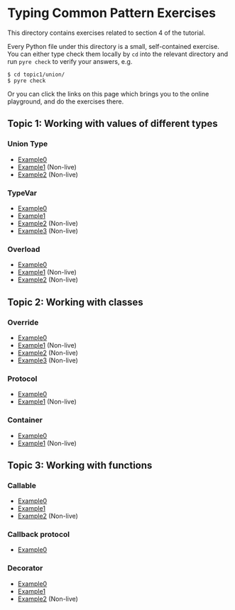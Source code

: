 # Typing Common Pattern Exercises

This directory contains exercises related to section 4 of the tutorial. 

Every Python file under this directory is a small, self-contained exercise. You can either type check them locally by `cd` into the relevant directory and run `pyre check` to verify your answers, e.g.
```
$ cd topic1/union/
$ pyre check
```

Or you can click the links on this page which brings you to the online playground, and do the exercises there. 

## Topic 1: Working with values of different types

### Union Type
- [Example0](https://pyre-check.org/play?input=%23+pyre-strict%0A%0A%0Adef+_receive_bytes_data%28%29+-%3E+bytes%3A%0A++++...%0A%0A%0A%23+TODO%3A+This+is+a+function+that%27s+intended+to+receive+data+from+the+network.%0A%23+Try+add+type+annotation+to+it+using+union+type.+This+entire+file+should+type%0A%23+check+if+you+annotate+it+correctly.%0Adef+receive_data%28encoding%3DNone%29%3A%0A++++bytes_data+%3D+_receive_bytes_data%28%29%0A++++if+encoding+is+None%3A%0A++++++++return+bytes_data%0A++++else%3A%0A++++++++return+bytes_data.decode%28encoding%29%0A%0A%0A%23+Code+below+are+used+to+verify+if+your+annotated+the+above+function+correctly.%0Adef+_process_bytes%28data%3A+bytes%29+-%3E+None%3A%0A++++...%0A%0A%0Adef+_process_string%28data%3A+str%29+-%3E+None%3A%0A++++...%0A%0A%0Adef+test%28%29+-%3E+None%3A%0A++++received_bytes+%3D+receive_data%28%29%0A++++if+isinstance%28received_bytes%2C+bytes%29%3A%0A++++++++_process_bytes%28received_bytes%29%0A%0A++++received_string+%3D+receive_data%28%22utf-8%22%29%0A++++if+isinstance%28received_string%2C+str%29%3A%0A++++++++_process_string%28received_string%29%0A%0A%0A%23+Note+the+two+isinstance%28%29+check+in+our+test%28%29+function+--+why+do+you+think%0A%23+they+exist%3F+What+happens+if+we+removed+them%3F%0A)
- [Example1](https://pyre-check.org/play?input=%23+pyre-ignore-all-errors%0A%0A%23+TODO%3A+Change+%60pyre-ignore-all-errors%60+to+%60pyre-strict%60+on+line+1%2C+so+we+get%0A%23+to+see+all+type+errors+in+this+file.%0A%0Aimport+pathlib%0A%0A%23+Here+is+a+simple+function+that+takes+a+file+path+and+return+its+content.%0A%23+TODO%3A+Try+add+type+annotations+to+this+function.%0Adef+read_file%28path%29%3A%0A++++try%3A%0A++++++++%23+https%3A%2F%2Fdocs.python.org%2F3%2Flibrary%2Fpathlib.html%23pathlib.Path.read_text%0A++++++++return+path.read_text%28%29%0A++++except+%28FileNotFoundError%2C+PermissionError%29+as+error%3A%0A++++++++return+None%0A%0A%0A%23+Here+is+an+alternative+implementation+that+lets+the+exceptions+escape.+%0A%23+TODO%3A+Try+type+annotating+this+one+as+well.%0Adef+read_file_alternative%28path%29%3A%0A++++%23+https%3A%2F%2Fdocs.python.org%2F3%2Flibrary%2Fpathlib.html%23pathlib.Path.read_text%0A++++return+path.read_text%28%29%0A%0A%0A%23+Question%3A+Compare+the+two+functions+above.+Which+one+is+more+convenient+to%0A%23+use%3F+Which+one+is+safer+to+use%3F%0Adef+_process_content%28data%3A+str%29+-%3E+None%3A%0A++++...%0A%0A%0Adef+test%28path%3A+pathlib.Path%29+-%3E+None%3A%0A++++file_content+%3D+read_file%28path%29%0A++++if+file_content+is+not+None%3A++%23+what+happens+if+we+remove+this+line%3F%0A++++++++_process_content%28file_content%29%0A%0A++++file_content2+%3D+read_file_alternative%28path%29%0A++++_process_content%28file_content2%29%0A
) (Non-live)
- [Example2](https://pyre-check.org/play?input=%23+pyre-ignore-all-errors%0A%0A%23+TODO%3A+Change+%60pyre-ignore-all-errors%60+to+%60pyre-strict%60+on+line+1%2C+so+we+get%0A%23+to+see+all+type+errors+in+this+file.%0A%0A%23+We+mentioned+in+the+talk+that+consuming+values+of+union+type+often+requires+a%0A%23+case+split.+But+there+are+also+cases+where+the+case+split+is+not+necessary.%0A%23+This+example+demonstrates+those+cases.%0A%0A%23+Consider+these+two+classes%3A%0A%0A%0Aclass+Dog%3A%0A++++def+bark%28self%29+-%3E+None%3A%0A++++++++print%28%22Whoof%21+Whoof%21%22%29%0A%0A++++def+play%28self%29+-%3E+None%3A%0A++++++++print%28%22Dog+playing%21%22%29%0A%0A++++def+chase%28self%2C+dog%3A+Dog%29+-%3E+None%3A%0A++++++++print%28%22Dog+is+chasing+another+dog%21%22%29%0A%0A%0Aclass+Cat%3A%0A++++def+meow%28self%29+-%3E+None%3A%0A++++++++print%28%22Meow%21+Meow%21%22%29%0A%0A++++def+play%28self%29+-%3E+None%3A%0A++++++++print%28%22Cat+playing%21%22%29%0A%0A++++def+chase%28self%2C+cat%3A+Cat%29+-%3E+None%3A%0A++++++++print%28%22Cat+is+chasing+another+cat%21%22%29%0A%0A%0A%23+Now+we+have+a+function+written+like+this%3A%0A%0A%0Adef+make_sound%28pet%29%3A%0A++++if+isinstance%28pet%2C+Dog%29%3A%0A++++++++pet.bark%28%29%0A++++elif+isinstance%28pet%2C+Cat%29%3A%0A++++++++pet.meow%28%29%0A++++else%3A%0A++++++++raise+RuntimeError%0A%0A%0Amake_sound%28Dog%28%29%29%0Amake_sound%28Cat%28%29%29%0A%0A%23+TODO%3A+Type-annotate+the+%60make_sound%60+function.+Is+the+case-split+here%0A%23+necessary+or+not%3F%0A%0A%0A%23+------------------------------------------------------------------------------%0A%0A%23+Now+consider+the+following+function%3A%0A%0A%0Adef+make_play%28pet%29%3A%0A++++if+isinstance%28pet%2C+Dog%29%3A%0A++++++++pet.play%28%29%0A++++elif+isinstance%28pet%2C+Cat%29%3A%0A++++++++pet.play%28%29%0A++++else%3A%0A++++++++raise+RuntimeError%0A%0A%0Amake_play%28Dog%28%29%29%0Amake_play%28Cat%28%29%29%0A%0A%23+TODO%3A+Type-annotate+the+%60make_sound%60+function.+Is+the+case-split+here%0A%23+necessary+or+not%3F+Try+removing+the+isinstance+check+and+see+if+the+type%0A%23+checker+accepts+the+change.%0A%0A%0A%23+------------------------------------------------------------------------------%0A%0A%23+Question%3A+Is+it+possible+to+type-annotate+the+following+function+with+union%0A%23+type%2C+without+doing+any+case+split+in+the+function+body%3F+Why+or+why+not%3F%0Adef+make_chase%28pet0%2C+pet1%29%3A%0A++++pet0.chase%28pet1%29%0A++++pet1.chase%28pet0%29%0A%0A%0Amake_chase%28Dog%28%29%2C+Dog%28%29%29%0Amake_chase%28Cat%28%29%2C+Dog%28%29%29%0Amake_chase%28Dog%28%29%2C+Cat%28%29%29%0Amake_chase%28Cat%28%29%2C+Cat%28%29%29%0A
) (Non-live)

### TypeVar

- [Example0](https://pyre-check.org/play?input=%23+pyre-strict%0A%0A%23+TODO%3A+Try+annotating+this+function%2C+using+typevar%0Adef+make_pair%28x%2C+y%29%3A%0A++++return+%28x%2C+y%29%0A%0A%0A%23+Here+are+some+tests+to+help+you+verify+that+the+annotation+above+is+working.%0A%23+The+entire+file+should+have+no+type+errors+if+you+did+it+correctly.%0Adef+verify0%28p%3A+tuple%5Bbool%2C+bool%5D%29+-%3E+None%3A%0A++++...%0A%0A%0Adef+verify1%28p%3A+tuple%5Bint%2C+str%5D%29+-%3E+None%3A%0A++++...%0A%0A%0Adef+verify2%28p%3A+tuple%5Bbytes%2C+list%5Bfloat%5D%5D%29+-%3E+None%3A%0A++++...%0A%0A%0Adef+test_make_pair%28%29+-%3E+None%3A%0A++++verify0%28make_pair%28True%2C+False%29%29%0A++++verify1%28make_pair%281%2C+%22foo%22%29%29%0A++++verify2%28make_pair%28b%22bar%22%2C+%5B42.0%5D%29%29%0A%0A%0A%23+Question%3A+In+the+example+above%2C+how+many+type+vars+did+you+define%3F%0A
)
- [Example1](https://pyre-check.org/play?input=%23+pyre-strict%0A%0A%23+TODO%3A+Try+annotating+this+function%2C+using+typevar%0A%23+Hint%3A+here+are+some+example+behaviors+of+this+function%3A%0A%23+flatten_list%28%5B%5B1%5D%2C+%5B%5D%2C+%5B2%2C+3%5D%5D%29+%3D%3D+%5B1%2C+2%2C+3%5D%0A%23+flatten_list%28%5B%5B%22foo%22%2C+%22bar%22%5D%2C+%5B%22baz%22%5D%5D%29+%3D%3D+%5B%22foo%22%2C+%22bar%22%2C+%22baz%22%5D%0A%23+flatten_list%28%5B%5B%5B0%5D%2C+%5B1%5D%5D%2C+%5B%5B2%2C+3%5D%5D%5D%29+%3D%3D+%5B%5B0%2C+1%5D%2C+%5B2%2C+3%5D%5D%0Adef+flatten_list%28inputs%29%3A%0A++++return+%5Bx+for+y+in+inputs+for+x+in+y%5D%0A%0A%0A%23+Here+are+some+tests+to+help+you+verify+that+the+annotation+above+is+working.%0A%23+The+entire+file+should+have+no+type+errors+if+you+did+it+correctly.%0Adef+verify0%28l%3A+list%5Bint%5D%29+-%3E+None%3A%0A++++...%0A%0A%0Adef+verify1%28l%3A+list%5Bstr%5D%29+-%3E+None%3A%0A++++...%0A%0A%0Adef+verify2%28l%3A+list%5Blist%5Bint%5D%5D%29+-%3E+None%3A%0A++++...%0A%0A%0Adef+test_flatten_list%28%29+-%3E+None%3A%0A++++verify0%28flatten_list%28%5B%5B1%5D%2C+%5B%5D%2C+%5B2%2C+3%5D%5D%29%29%0A++++verify1%28flatten_list%28%5B%5B%22foo%22%2C+%22bar%22%5D%2C+%5B%22baz%22%5D%5D%29%29%0A++++verify2%28flatten_list%28%5B%5B%5B0%5D%2C+%5B1%5D%5D%2C+%5B%5B2%2C+3%5D%5D%5D%29%29%0A
)
- [Example2](https://pyre-check.org/play?input=%23+pyre-ignore-all-errors%0A%0A%23+TODO%3A+Change+%60pyre-ignore-all-errors%60+to+%60pyre-strict%60+on+line+1%2C+so+we+get%0A%23+to+see+all+type+errors+in+this+file.%0A%0Afrom+typing+import+TypeVar%0A%0A%23+This+exercise+is+about+the+scope+of+the+typevar.%0A%0A%23+Below+we+have+2+functions%2C+%60foo%60+and+%60bar%60.+They+are+defined+with+2+different%0A%23+typevars%2C+T+and+U.%0A%0AT+%3D+TypeVar%28%22T%22%29%0A%0A%0Adef+foo%28x%3A+T%29+-%3E+list%5BT%5D%3A%0A++++...%0A%0A%0AU+%3D+TypeVar%28%22U%22%29%0A%0A%0Adef+bar%28y%3A+U%29+-%3E+U%3A%0A++++...%0A%0A%0Adef+test%28%29+-%3E+int%3A%0A++++return+bar%2842%29+%2B+len%28foo%28%22abc%22%29%29%0A%0A%0A%23+TODO%3A+Try+changing+the+definition+of+%60bar%60+such+that+it+reuses+the+same%0A%23+typevar+T+as+%60foo%60.+How+did+your+change+affect+type+checking+results%3F%0A%0A%0A%23+-----------------------------------------------------------------------------------------%0A%0A%0A%23+Now+let%27s+try+something+different.+This+time%2C+we+have+an+outer+function%0A%23+%60test%60+and+an+inner+function+%60make_tuple_inner%60.+They+are+currently+defined%0A%23+using+2+different+typevars%2C+T+and+U.%0A%0A%0Adef+test%28x%3A+T%29+-%3E+tuple%5Bint%2C+int%5D%3A%0A++++def+make_tuple_inner%28y%3A+U%2C+z%3A+U%29+-%3E+tuple%5BU%2C+U%5D%3A%0A++++++++return+%28y%2C+z%29%0A%0A++++return+make_tuple_inner%280%2C+1%29%0A%0A%0A%23+TODO%3A+Try+changing+the+definition+of+%60make_tuple_inner%60+such+that+it+reuses%0A%23+the+same+typevar+T+as+%60test%60.+How+did+your+change+affect+type+checking%0A%23+results%3F%0A%0A%0A%23+-----------------------------------------------------------------------------------------%0A%0A%0A%23+The+general+lesson+here+is+that+TypeVars+can+be+freely+reused+across%0A%23+different+functions%2C+but+they+cannot+be+freely+reused+within+the+body+of+a%0A%23+single+function.%0A
) (Non-live)
- [Example3](https://pyre-check.org/play?input=%23+pyre-ignore-all-errors%0A%0A%23+TODO%3A+Change+%60pyre-ignore-all-errors%60+to+%60pyre-strict%60+on+line+1%2C+so+we+get%0A%23+to+see+all+type+errors+in+this+file.%0A%0A%23+TypeVars+can+also+take+a+%22bound%22+argument.+Suppose+we+have+a+class+hierachy+like+this%3A%0A%0A%0Aclass+Pet%3A%0A++++name%3A+str%0A%0A++++def+__init__%28self%2C+name%3A+str%29+-%3E+None%3A%0A++++++++self.name+%3D+name%0A%0A%0Aclass+Dog%28Pet%29%3A%0A++++pass%0A%0A%0Aclass+Cat%28Pet%29%3A%0A++++pass%0A%0A%0A%23+And+we+have+a+function+that+is+supposed+to+operate+on+any+subclasses+of+Pet%3A%0A%0A%0Adef+make_cute%28pet%29%3A%0A++++original_name+%3D+pet.name%0A++++new_name+%3D+f%22Cute+%7Boriginal_name%7D%22%0A++++pet.name+%3D+new_name%0A++++return+pet%0A%0A%0A%23+It%27s+apparent+that+the+function+has+the+same+parameter+and+return+type%2C+so+we%0A%23+might+want+to+use+a+type+var.%0A%23+TODO%3A+Try+annotating+the+function+above+with+a+simple+typevar+and+see+what%0A%23+happens+--+why+do+you+think+the+type+checker+complains%3F%0A%0A%23+TODO%3A+Now%2C+add+a+%22bound%22+argument+to+your+typevar+like+this%3A%0A%23+T+%3D+TypeVar%28%22T%22%2C+bound%3DPet%29%0A%23+This+basically+tells+the+type+checker+that+within+the+function+body%2C+T+is%0A%23+guaranteed+to+be+a+subclass+of+Pet%2C+which+makes+it+possible+for+us+to+access%0A%23+its+%60name%60+field+within+the+function.+Try+invoking+the+function+with+an+int%0A%23+or+string+and+see+what+happens%21%0A%0A%23+Such+trick+is+often+useful%2C+for+example%2C+when+you+use+the+builder+pattern.%0A%0A%0Adef+verify_dog%28dog%3A+Dog%29+-%3E+None%3A%0A++++...%0A%0A%0Adef+verify_cat%28cat%3A+Cat%29+-%3E+None%3A%0A++++...%0A%0A%0Adef+test%28%29+-%3E+None%3A%0A++++verify_dog%28make_cute%28Dog%28%22Fido%22%29%29%29%0A++++verify_cat%28make_cute%28Dog%28%22Fido%22%29%29%29%0A
) (Non-live)

### Overload
- [Example0](https://pyre-check.org/play?input=%23+pyre-strict%0A%0A%23+The+Python+standard+library+has+a+built-in+%22round%22+function%2C+which+takes+a%0A%23+float+value+and+round+it+down.+If+no+additional+argument+is+provided%2C+or+if%0A%23+the+ndigits+argument+is+set+to+None%2C+the+input+float+will+be+round+to+the%0A%23+nearest+integer.+Otherwise%2C+if+ndigits+is+a+integer%2C+it+specifies+the+number%0A%23+of+decimal+digits+to+keep%2C+and+the+return+value+becomes+a+float.+For+example%3A%0A%0Aassert+round%2842.06%29+%3D%3D+42%0Aassert+round%2842.06%2C+None%29+%3D%3D+42%0Aassert+round%2842.06%2C+ndigits%3DNone%29+%3D%3D+42%0Aassert+round%2842.06%2C+1%29+%3D%3D+42.1%0Aassert+round%2842.06%2C+ndigits%3D1%29+%3D%3D+42.1%0A%0A%23+The+exercise+here+is+to+try+adding+type+annotation+to+this+builtin+functions.%0A%23+To+avoid+potential+naming+conflict%2C+let%27s+write+our+own+wrapper+of+the%0A%23+%60round%60+function+and+operate+that+instead.%0A%23+TODO%3A+Type+annotate+the+%60my_round%60+function.+The+entire+file+should+have+no%0A%23+type+errors+if+you+did+it+correctly.%0A%0A%0Adef+my_round%28value%2C+ndigits%3DNone%29%3A%0A++++%23+An+error+suppression+is+needed+here+if+fallback+annotation+is+added.%0A++++return+round%28value%2C+ndigits%29++%23+type%3A+ignore%0A%0A%0A%23+Below+are+some+tests+to+help+you+verify+that+the+annotation+above+is+working.%0Adef+verify0%28r%3A+int%29+-%3E+None%3A%0A++++...%0A%0A%0Adef+verify1%28r%3A+float%29+-%3E+None%3A%0A++++...%0A%0A%0Adef+test%28%29+-%3E+None%3A%0A++++verify0%28my_round%2842.06%29%29%0A++++verify0%28my_round%2842.06%2C+None%29%29%0A++++verify0%28my_round%2842.06%2C+ndigits%3DNone%29%29%0A++++verify1%28my_round%2842.06%2C+1%29%29%0A++++verify1%28my_round%2842.06%2C+ndigits%3D1%29%29%0A)
- [Example1](https://pyre-check.org/play?input=%23+pyre-ignore-all-errors%0A%0A%23+TODO%3A+Change+%60pyre-ignore-all-errors%60+to+%60pyre-strict%60+on+line+1%2C+so+we+get%0A%23+to+see+all+type+errors+in+this+file.%0A%0A%23+PEP+586+introduces+the+notion+of+%22literal+type%22+%28see%0A%23+https%3A%2F%2Fdocs.python.org%2F3%2Flibrary%2Ftyping.html%23typing.Literal%29.+A+literal+type%0A%23+is+a+type+that+can+be+used+to+indicate+to+type+checker+that+the+corresponding%0A%23+variable+can+only+take+certain+%28int%2C+boolean%2C+string%2C+or+enum%29+values.+For%0A%23+example%3A%0A%0Afrom+typing+import+Literal%0A%0A%0Adef+only_take_one%28x%3A+Literal%5B1%5D%29+-%3E+None%3A%0A++++...%0A%0A%0Aonly_take_one%281%29++%23+OK%0A%23+only_take_one%282%29+will+error%2C+since+only+the+integer+literal+1+has+the+type%0A%23+%60Literal%5B1%5D%60.%0A%0A%0Adef+only_take_true%28x%3A+Literal%5BTrue%5D%29+-%3E+None%3A%0A++++...%0A%0A%0Aonly_take_true%28True%29++%23+OK%0A%23+only_take_one%28False%29+will+error%2C+due+to+same+reason+before.%0A%0A%0A%23+Given+the+information+above%2C+let%27s+try+adding+type+annotation+to+the%0A%23+following+function.+It%27s+a+simple+wrapper+around+%60subprocess.run%60.+The+idea%0A%23+is+that+we+have+a+flag+to+control+whether+the+return+code+or+the+stdout+of%0A%23+the+subprocess+invocation+should+be+returned.%0A%23+TODO%3A+Type+annotate+the+%60run%60+function.+The+entire+file+should+have+no+type%0A%23+errors+if+you+did+it+correctly.%0A%0Aimport+subprocess%0A%0A%0Adef+run%28command%2C+keep_stdout%3DFalse%29%3A%0A++++%23+https%3A%2F%2Fdocs.python.org%2F3%2Flibrary%2Fsubprocess.html%23subprocess.run%0A++++%23+The+code+only+works+on+Python+3.7%2B%0A++++result+%3D+subprocess.run%28%0A++++++++command.split%28%29%2C%0A++++++++text%3DTrue%2C%0A++++++++capture_output%3Dkeep_stdout%2C%0A++++%29%0A++++if+keep_stdout%3A%0A++++++++return+result.stdout%0A++++else%3A%0A++++++++return+result.returncode%0A%0A%0A%23+Below+are+some+tests+to+help+you+verify+that+the+annotation+above+is+working.%0Adef+verify0%28r%3A+int%29+-%3E+None%3A%0A++++...%0A%0A%0Adef+verify1%28r%3A+str%29+-%3E+None%3A%0A++++...%0A%0A%0Adef+test%28%29+-%3E+None%3A%0A++++verify0%28run%28%22touch+foo.py%22%29%29%0A++++verify0%28run%28%22touch+foo.py%22%2C+keep_stdout%3DFalse%29%29%0A++++verify1%28run%28%22cat+foo.py%22%2C+keep_stdout%3DTrue%29%29%0A) (Non-live)
- [Example2](https://pyre-check.org/play?input=%23+pyre-ignore-all-errors%0A%0A%23+This+is+a+read-only+exercise.%0A%0Afrom+typing+import+overload%0A%0A%23+Using+overloads+to+annotate+functions+is+sometimes+unavoidable+because+the%0A%23+function+comes+from+a+third+party+library+you+do+not+control%2C+and+you+are%0A%23+just+writing+type+stubs+for+it.%0A%23+But+if+you+do+have+full+control+over+the+source+code+and+are+able+to+do+some%0A%23+refactoring%2C+there+are+ways+to+avoid+the+complexity+and+the+hassle+of%0A%23+overloads+altogether.%0A%0A%23+One+thing+to+realize+is+that+overloads+are+necessary+only+when+you+want%0A%23+different+function+signatures+to+share+the+same+name.+If+there%27s+no+name%0A%23+sharing%2C+no+overload+needed.+Hence+the+easiest+way+to+avoid+overloads+is+to%0A%23+break+the+overloaded+name+into+separate+functions.+Take+the+%60receive_data%60%0A%23+example+we+had+in+the+talk%3A%0A%0A%0A%40overload%0Adef+receive_data%28%29+-%3E+bytes%3A%0A++++pass%0A%0A%0A%40overload%0Adef+receive_data%28encoding%3A+None%29+-%3E+bytes%3A%0A++++pass%0A%0A%0A%40overload%0Adef+receive_data%28encoding%3A+str%29+-%3E+str%3A%0A++++pass%0A%0A%0Adef+receive_data%28encoding%3A+str+%7C+None+%3D+None%29+-%3E+bytes+%7C+str%3A%0A++++...%0A%0A%0A%23+Instead+of+having+one+function+that+may+return+either+a+bytes+or+a+string%2C%0A%23+write+two+different+functions+instead%3A%0A%0A%0Adef+receive_bytes_data%28%29+-%3E+bytes%3A%0A++++...%0A%0A%0Adef+receive_str_data%28encoding%3A+str%29+-%3E+str%3A%0A++++...%0A%0A%0A%23+Downstream+code+will+be+able+to+choose+which+one+to+use+on+their+side+based%0A%23+on+the+name+of+the+function%2C+not+on+the+number+or+the+types+of+the+arguments.%0A%23+No+overload+is+required+at+all.%0A%0A%23+The+same+thing+can+be+done+in+other+examples.+Try+thinking+of+a+way+to+break%0A%23+the+%60round%60+function+and+the+%60run%60+function+we+wrote+in+other+exercises.%0A) (Non-live)

## Topic 2: Working with classes

### Override
- [Example0](https://pyre-check.org/play?input=%23+pyre-strict%0A%0A%23+This+exercise+is+about+basic+object-oriented+programming+in+Python.%0A%23+Let%27s+define+a+simple+class+hierarchy%3A%0A%0A%0Aclass+Pet%3A%0A++++def+__init__%28self%2C+name%3A+str%29+-%3E+None%3A%0A++++++++self.name%3A+str+%3D+name%0A%0A++++def+play_with%28self%2C+other%3A+%22Pet%22%29+-%3E+None%3A%0A++++++++print%28f%22%7Bself.name%7D+is+playing+with+%7Bother.name%7D%22%29%0A%0A%0A%23+Subclasses+of+Pet+%22inherits%22+all+the+attributes+and+methods+in+the+parent%0A%23+class.+So+any+Dog+will+also+have+a+name+and+a+play_with+method.+What%E2%80%99s+more%2C%0A%23+Dog+can+also+add+new+attributes+or+new+methods+that+do+not+exist+in+the+Pet%0A%23+class.%0Aclass+Dog%28Pet%29%3A%0A++++def+bark%28self%29+-%3E+None%3A%0A++++++++print%28%22Whoof%21+Whoof%21%22%29%0A%0A%0A%23++Another+thing+that+may+happen+in+subclass+is+that+you+can+define+attributes%0A%23++or+methods+that+has+the+same+name+as+the+attributes+or+methods+in+the+parent%0A%23++class.+Doing+this+will+make+the+definition+in+the+child+class+%22override%22+the%0A%23++corresponding+definition+in+the+parent.+The+end+result+of+the+overriding+is%0A%23++that+the+%60Cat%60+objects+and+Pet+objects+may+share+the+same+%60play_with%60%0A%23++interface%2C+but+when+you+invoke+that+interface%2C+they+will+behave+differently.%0Aclass+Cat%28Pet%29%3A%0A++++def+play_with%28self%2C+other%3A+Pet%29+-%3E+None%3A%0A++++++++print%28f%22%7Bself.name%7D+does+not+want+to+play+with+%7Bother.name%7D%22%29%0A%0A%0A%23+TODO%3A+Type-annotate+the+following+functions+without+using+union+type.+The%0A%23+function+should+accepts+all+kinds+of+pets%2C+but+nothing+else.%0Adef+befriend%28pet0%2C+pet1%29%3A%0A++++pet0.play_with%28pet1%29%0A++++pet1.play_with%28pet0%29%0A%0A%0A%23+Below+are+some+tests+to+help+you+verify+that+the+annotation+above+is+working.%0A%23+The+%60test%60+function+should+have+no+type+errors+if+you+did+it+correctly.%0A%0A%0Adef+test%28%29+-%3E+None%3A%0A++++befriend%28Dog%28%22Fido%22%29%2C+Dog%28%22Rover%22%29%29%0A++++befriend%28Dog%28%22Fido%22%29%2C+Cat%28%22Fluffy%22%29%29%0A++++befriend%28Cat%28%22Fluffy%22%29%2C+Dog%28%22Fido%22%29%29%0A++++befriend%28Cat%28%22Fluffy%22%29%2C+Cat%28%22Silky%22%29%29%0A%0A%0A%23+-------------------------------------------------------------------------------%0A%0A%0A%23+Here%27s+another+class+that+tries+to+extend+Pet.+The+type+checker+complains%0A%23+about+it.+Can+you+spot+why%3F%0A%0A%0Aclass+Duck%28Pet%29%3A%0A++++def+play_with%28self%29+-%3E+None%3A%0A++++++++print%28f%22%7Bself.name%7D+is+playing+by+itself%22%29%0A%0A%0A%23+Trying+executing+this+file+with+the+Python+interpreter+%28e.g.+%60python3%0A%23+example.py%60%29+to+get+a+sense+of+why+the+definition+of+%60Duck%60+is+problematic.%0Abefriend%28Dog%28%22Fido%22%29%2C+Duck%28%22Donald%22%29%29%0A)
- [Example1](https://pyre-check.org/play?input=%23+pyre-strict%0A%0A%23+This+example+shows+why+it+is+not+safe+to+have+overriding+method+change+the%0A%23+return+type+to+be+more+general.+Try+run+this+file+with+a+Python+interpreter%0A%23+%28e.g.+%60python3+example1.py%60%29.%0A%0A%0Aclass+Pet%3A%0A++++def+__init__%28self%2C+name%3A+str%29+-%3E+None%3A%0A++++++++self.name%3A+str+%3D+name%0A%0A++++def+clone%28self%29+-%3E+%22Pet%22%3A%0A++++++++return+Pet%28self.name%29%0A%0A%0Aclass+Dog%28Pet%29%3A%0A++++def+clone%28self%29+-%3E+object%3A++%23+type%3A+ignore%0A++++++++return+42%0A%0A%0Adef+test%28pet%3A+Pet%29+-%3E+None%3A%0A++++clone+%3D+pet.clone%28%29%0A++++print%28f%22Name+of+cloned+pet+is+%7Bpet.name%7D%22%29%0A%0A%0Atest%28Dog%28%22Fido%22%29%29%0A) (Non-live)
- [Example2](https://pyre-check.org/play?input=%23+pyre-strict%0A%0A%23+This+example+shows+why+it+is+not+safe+to+have+overriding+method+change+the%0A%23+parameter+type+to+be+more+specific.+Try+run+this+file+with+a+Python%0A%23+interpreter+%28e.g.+%60python3+example2.py%60%29.%0A%0A%0Aclass+Pet%3A%0A++++def+__init__%28self%2C+name%3A+str%29+-%3E+None%3A%0A++++++++self.name%3A+str+%3D+name%0A%0A++++def+likes%28self%2C+other%3A+%22Pet%22%29+-%3E+bool%3A%0A++++++++return+True%0A%0A%0Aclass+Dog%28Pet%29%3A%0A++++pass%0A%0A%0Aclass+Cat%28Pet%29%3A%0A++++def+is_fluffy%28self%29+-%3E+bool%3A%0A++++++++return+self.name+%3D%3D+%22Fluffy%22%0A%0A++++def+likes%28self%2C+other%3A+%22Cat%22%29+-%3E+bool%3A++%23+type%3A+ignore%0A++++++++return+other.is_fluffy%28%29%0A%0A%0Adef+likes_fido%28pet%3A+Pet%29+-%3E+bool%3A%0A++++return+pet.likes%28Dog%28%22Fido%22%29%29%0A%0A%0Aprint%28likes_fido%28Cat%28%22Fluffy%22%29%29%29%0A) (Non-live)
- [Example3](https://pyre-check.org/play?input=%23+pyre-ignore-all-errors%0A%0A%23+TODO%3A+Change+%60pyre-ignore-all-errors%60+to+%60pyre-strict%60+on+line+1%2C+so+we+get%0A%23+to+see+all+type+errors+in+this+file.%0A%0A%23+A+%28hypothetical%29+Python+developer+is+having+trouble+with+a+typing-related%0A%23+issue.+Here+is+what+the+code+looks+like%3A%0A%0A%0Aclass+ConfigA%3A%0A++++pass%0A%0A%0Aclass+ConfigB%3A%0A++++some_attribute%3A+int+%3D+1%0A%0A%0Aclass+HelperBase%3A%0A++++def+__init__%28self%2C+config%3A+ConfigA+%7C+ConfigB%29+-%3E+None%3A%0A++++++++self.config+%3D+config%0A%0A++++def+common_fn%28self%29+-%3E+None%3A%0A++++++++pass%0A%0A%0Aclass+HelperA%28HelperBase%29%3A%0A++++def+__init__%28self%2C+config%3A+ConfigA%29+-%3E+None%3A%0A++++++++super%28%29.__init__%28config%29%0A%0A%0Aclass+HelperB%28HelperBase%29%3A%0A++++def+__init__%28self%2C+config%3A+ConfigB%29+-%3E+None%3A%0A++++++++super%28%29.__init__%28config%29%0A%0A++++def+some_fn%28self%29+-%3E+int%3A%0A++++++++return+self.config.some_attribute%0A%0A%0A%23+The+developer+is+confused+about+why+Pyre+reports+a+type+error+on+%60HelperB.some_fn%60.%0A%23+Question%3A+Is+the+reported+type+error+a+false+positive+or+not%3F%0A%23+Question%3A+How+would+you+suggest+changing+the+code+to+avoid+the+type+error%3F%0A%23+Question%3A+Is+it+a+good+idea+to+have+%60HelperA%60+and+%60HelperB%60+share+the+same+base+class%3F%0A) (Non-live)

### Protocol
- [Example0](https://pyre-check.org/play?input=%23+pyre-strict%0A%0A%23+Consider+the+following+%60read_and_process%28%29%60+function%2C+which+reads+data+from%0A%23+somewhere%2C+and+process+the+data+somehow.%0Adef+_process%28message%3A+bytes%29+-%3E+None%3A%0A++++...%0A%0A%0Adef+read_and_process%28input_channel%29%3A%0A++++message+%3D+input_channel.readline%28%29%0A++++_process%28message%29%0A%0A%0A%23+Question%3A+without+additional+context%2C+what+do+think+should+be+the+type+of+the%0A%23+parameter+%60input_channel%60%3F%0A%0A%0A%23+----------------------------------------------------------------------------%0A%0A%0A%23+It+seems+like+%60input_channel%60+can+be+many+things.+For+example%2C+we+could+pass%0A%23+an+opened+file+to+it%3A%0A%0A%0Adef+test_file%28filename%3A+str%29+-%3E+None%3A%0A++++%23+https%3A%2F%2Fdocs.python.org%2F3%2Flibrary%2Ffunctions.html%23open%0A++++with+open%28filename%2C+%22rb%22%29+as+f%3A%0A++++++++%23+The+type+of+%60f%60+here+would+be+%60io.BufferedReader%60.+You+can+confirm+it%0A++++++++%23+by+adding+a+%60reveal_type%28f%29%60.%0A++++++++read_and_process%28f%29%0A%0A%0A%23+We+could+also+have+the+%60input_channel%60+backed+by+a+data+stream+from+network%3A%0A%0Aimport+socket%0A%0A%0Aclass+SocketInputChannel%3A%0A++++def+__init__%28self%2C+sock%3A+socket.socket%29+-%3E+None%3A%0A++++++++self.sock+%3D+sock%0A%0A++++%23+NOTE%3A+This+is+just+a+simple+implementation+for+demonstration+purpose%0A++++%23+only.+It+is+horribly+efficient+and+therefore+not+recommended+for+any%0A++++%23+practical+purpose.+In+production+code%2C+you+may+want+to+either+leverage%0A++++%23+%60sock.makefile%28%29%60+or+to+use+an+in-memory+buffer+along+with+a+larger%0A++++%23+chunk+size+for+%60sock.recv%28%29%60%0A++++def+readline%28self%29+-%3E+bytes%3A%0A++++++++line+%3D+b%22%22%0A++++++++while+not+line.endswith%28b%22%5Cn%22%29%3A%0A++++++++++++%23+https%3A%2F%2Fdocs.python.org%2F3%2Flibrary%2Fsocket.html%23socket.socket.recv%0A++++++++++++line+%2B%3D+self.sock.recv%281%29%0A++++++++return+line%0A%0A%0Adef+test_network%28sock%3A+socket.socket%29+-%3E+None%3A%0A++++read_and_process%28SocketInputChannel%28sock%29%29%0A%0A%0A%23+And+why+not+have+an+input+channel+backed+by+a+in-memory+bytes+buffer%2C+if+for%0A%23+no+other+reason+than+to+make+it+easier+to+do+unit+tests+on+the%0A%23+%60read_and_process%28%29%60+function%3F%0A%0Aimport+io%0A%0A%0Adef+test_bytes_buffer%28content%3A+bytes%29+-%3E+None%3A%0A++++%23+https%3A%2F%2Fdocs.python.org%2F3%2Flibrary%2Fio.html%23io.BytesIO%0A++++read_and_process%28io.BytesIO%28content%29%29%0A%0A%0A%23+----------------------------------------------------------------------------%0A%0A%0A%23+TODO%3A+Given+all+the+usages+described+in+the+previous+section%2C+try%0A%23+type-annotating+the+%60read_and_process%28%29%60+function+appeared+on+top+of+this%0A%23+file%2C+so+all+of+its+callers+in+this+file+type+checks.%0A%0A%23+Also+think+about+the+scenario+where+in+the+future%2C+we+may+further+extend+our%0A%23+application+and+define+more+kinds+of+input+channels+%28i.e.+define+more+classes%0A%23+that+offers+a+bytes-returning+%60readline%28%29%60+method%29.+Does+the+annotation+you%0A%23+added+before+still+work%3F%0A)
- [Example1](https://pyre-check.org/play?input=%23+pyre-ignore-all-errors%0A%0A%23+TODO%3A+Change+%60pyre-ignore-all-errors%60+to+%60pyre-strict%60+on+line+1%2C+so+we+get%0A%23+to+see+all+type+errors+in+this+file.%0A%0A%23+TODO%3A+Try+type-annotate+the+following+function%2C+so+the+entire+file+would+type%0A%23+check.+Please+avoid+using+union+type.%0A%0A%0Adef+close_all%28%2Athings%29%3A%0A++++for+t+in+things%3A%0A++++++++t.close%28%29%0A%0A%0Aimport+tarfile%2C+threading%0A%0A%0Aclass+Resource%3A%0A++++def+__init__%28self%2C+lock%3A+threading.Lock%29+-%3E+None%3A%0A++++++++self.lock+%3D+lock%0A%0A++++def+acquire%28self%29+-%3E+None%3A%0A++++++++self.lock.acquire%28%29%0A%0A++++def+close%28self%29+-%3E+None%3A%0A++++++++self.lock.release%28%29%0A%0A%0Adef+test%28resource%3A+Resource%2C+input_filename%3A+str%2C+output_filename%3A+str%29+-%3E+None%3A%0A++++try%3A%0A++++++++resource.acquire%28%29%0A++++++++in_file+%3D+tarfile.open%28input_filename%29%0A++++++++out_file+%3D+open%28output_filename%2C+%22w%22%29%0A++++finally%3A%0A++++++++close_all%28resource%2C+in_file%2C+out_file%29%0A) (Non-live)

### Container
- [Example0](https://pyre-check.org/play?input=%23+pyre-strict%0A%0A%23+This+is+a+read-only+exercise.+Consider+the+following+class+hierarchy%3A%0A%0A%0Aclass+Pet%3A%0A++++def+__init__%28self%2C+name%3A+str%29+-%3E+None%3A%0A++++++++self.name%3A+str+%3D+name%0A%0A%0Aclass+Dog%28Pet%29%3A%0A++++def+bark%28self%29+-%3E+None%3A%0A++++++++print%28%22Whoof%21+Whoof%21%22%29%0A%0A%0Aclass+Cat%28Pet%29%3A%0A++++def+meow%28self%29+-%3E+None%3A%0A++++++++print%28%22Meow%21+Meow%21%22%29%0A%0A%0A%23+Also+consider+a+function+that+takes+a+list+of+Pet+as+argument.+The+body+of%0A%23+this+function+is+currently+kept+empty.+You+will+be+asked+to+fill+it+in+later.%0A%0A%0Adef+process_pets%28pets%3A+list%5BPet%5D%29+-%3E+None%3A%0A++++raise+NotImplementedError%0A%0A%0A%23+And+finally%2C+let%27s+have+a+test+function+that+invokes+the+%60process_pets%60+function%3A%0A%0A%0Adef+test%28%29+-%3E+None%3A%0A++++my_cats+%3D+%5BCat%28%22Fluffy%22%29%5D%0A++++process_pets%28my_cats%29%0A++++for+cat+in+my_cats%3A%0A++++++++cat.meow%28%29%0A%0A%0Atest%28%29%0A%0A%0A%23+Notice+that+the+type+checker+is+not+OK+with+this+file%3A+it+reports+a+type+error.%0A%23+Look+at+the+type+error+and+see+if+you+can+figure+out+the+rationale.%0A%23+Also+consider+what+would+happen+if+the+type+checker+accepts+the+code+as-is.%0A%0A%23+Question%3A+can+you+think+of+a+type-safe+thing+that+the+%60process_pets%28%29%60%0A%23+function+may+do%2C+which+can+lead+to+a+crash+in+the+%60test%28%29%60+function%3F+Trying%0A%23+replacing+the+body+of+%60process_pets%28%29%60+with+what+you+came+up+with%2C+and+run%0A%23+this+file+with+the+Python+interpreter+to+verify+your+thoughts.%0A)
- [Example1](https://pyre-check.org/play?input=%23+pyre-ignore-all-errors%0A%0A%23+TODO%3A+Change+%60pyre-ignore-all-errors%60+to+%60pyre-strict%60+on+line+1%2C+so+we+get%0A%23+to+see+all+type+errors+in+this+file.%0A%0A%23+A+%28hypothetical%29+Python+developer+is+having+some+troubles+typing+his%0A%23+code+that+are+related+to+SQL.+Here+is+the+code%3A%0A%0Afrom+datetime+import+datetime%0Afrom+typing+import+Union%0A%0ASQLTypes+%3D+Union%5BNone%2C+str%2C+bytes%2C+int%2C+float%2C+bool%2C+datetime%5D%0A%0A%0Adef+process_row%28row%3A+dict%5Bstr%2C+SQLTypes%5D%29+-%3E+None%3A%0A++++print%28row%29%0A%0A%0Adef+test%28%29+-%3E+None%3A%0A++++fred%3A+dict%5Bstr%2C+int+%7C+str+%7C+None%5D+%3D+%7B%22age%22%3A+42%2C+%22name%22%3A+%22Fred%22%2C+%22pet%22%3A+None%7D%0A++++process_row%28row%3Dfred%29%0A%0A%0A%23+The+develper+was+confused+about+the+type+error.+He+understands+that+the%0A%23+declared+row+does+not+fully+conform+to+the+SQLTypes+typing%2C+but+it%27s%0A%23+effectively+a+subset.+Why+is+this+an+incompatible+type%3F%0A%0A%23+TODO%3A+Try+to+change+one+type+annotation+in+this+file+to+resolve+the+type+error.%0A) (Non-live)

## Topic 3: Working with functions

### Callable
- [Example0](https://pyre-check.org/play?input=%23+pyre-strict%0A%0A%23+We+have+a+query+API+like+this%2C+possibly+taken+from+some+network-oriented%0A%23+library.+It+takes+the+input+of+a+query+and+two+callbacks%2C+and+invoke+the%0A%23+right+callback+depending+on+whether+the+query+has+succeeded+or+not.%0A%0A%0Adef+_do_query%28inputs%3A+str%29+-%3E+str%3A%0A++++...%0A%0A%0Adef+query%28inputs%2C+on_success%2C+on_failure%29%3A%0A++++try%3A%0A++++++++result+%3D+_do_query%28inputs%29%0A++++++++on_success%28result%29%0A++++except+Exception+as+error%3A%0A++++++++on_failure%28error%29%0A%0A%0A%23+The+API+can+be+used+as+follows%3A%0A%0A%0Adef+process_query_result%28result%3A+str%29+-%3E+None%3A%0A++++print%28f%22Query+succeeded+with+result+%3D+%7Bresult%7D%22%29%0A%0A%0Adef+log_error%28error%3A+Exception%29+-%3E+None%3A%0A++++print%28f%22Query+failed+with+error+%3D+%7Berror%7D%22%29%0A%0A%0Adef+test%28inputs%3A+str%29+-%3E+None%3A%0A++++query%28inputs%2C+on_success%3Dprocess_query_result%2C+on_failure%3Dlog_error%29%0A%0A%0A%23+TODO%3A+Please+fill+in+the+type+annotation+of+the+%60query%60+function%2C+so+the%0A%23+%60test%28%29%60+function+could+type+check.%0A)
- [Example1](https://pyre-check.org/play?input=%23+pyre-strict%0A%0A%23+Here+is+a+%28rather+naive%29+implementation+of+a+%22filter%22+function.+What+it+does%0A%23+is+to+take+a+predicate%2C+which+is+supposed+to+be+a+unary+function+that+returns%0A%23+a+boolean+value%2C+along+with+a+bunch+of+elements%2C+and+returns+a+list%0A%23+containing+all+elements+on+which+the+predicate+returns+true.%0A%0A%0Adef+my_filter%28predicate%2C+elements%29%3A%0A++++results+%3D+%5B%5D%0A++++for+element+in+elements%3A%0A++++++++if+predicate%28element%29%3A%0A++++++++++++results.append%28element%29%0A++++return+results%0A%0A%0A%23+A+number+of+concrete+pieces+of+logic+can+be+implemented+with+it.+For+example%2C%0A%23+this+is+a+function+that+takes+a+collection+of+numbers%2C+and+drop+all+the+ones%0A%23+in+it+that%E2%80%99s+larger+than+certain+threshold%3A%0A%0Afrom+typing+import+Iterable%0A%0A%0Adef+drop_large_numbers%28numbers%3A+Iterable%5Bint%5D%2C+limit%3A+int%29+-%3E+list%5Bint%5D%3A%0A++++return+my_filter%28lambda+x%3A+x+%3C%3D+limit%2C+numbers%29%0A%0A%0A%23+This+is+a+function+that+takes+a+directory+and+returns+all+Python+source+files%0A%23+in+that+directory%3A%0A%0Aimport+pathlib%0A%0A%0Adef+get_python_files_in_directory%28directory%3A+pathlib.Path%29+-%3E+list%5Bpathlib.Path%5D%3A%0A++++return+my_filter%28lambda+p%3A+p.suffix+%3D%3D+%22.py%22%2C+directory.iterdir%28%29%29%0A%0A%0A%23+And+this+is+a+function+that+takes+a+collection+of+employees+and+return+all%0A%23+the+ones+that+have+remained+employed+after+10+years%3A%0A%0A%0Aclass+Employee%3A%0A++++def+__init__%28self%2C+tenure%3A+int%29+-%3E+None%3A%0A++++++++self.tenure%3A+int+%3D+tenure%0A%0A%0Adef+get_senior_employees%28employees%3A+Iterable%5BEmployee%5D%29+-%3E+list%5BEmployee%5D%3A%0A++++return+my_filter%28lambda+employee%3A+employee.tenure+%3E%3D+10%2C+employees%29%0A%0A%0A%23+TODO%3A+Please+fill+in+the+type+annotation+of+the+%60my_filter%60+function%2C+so+all%0A%23+of+its+callsites+in+this+file+could+type+check.+Avoid+using+union+type+in%0A%23+your+annotation%2C+if+possible.%0A)
- [Example2](https://pyre-check.org/play?input=%23+pyre-ignore-all-errors%0A%0A%23+TODO%3A+Change+%60pyre-ignore-all-errors%60+to+%60pyre-strict%60+on+line+1%2C+so+we+get%0A%23+to+see+all+type+errors+in+this+file.%0A%0A%23+This+is+a+read-only+example.+It+demonstrates+some+interesting+behavior+on+the%0A%23+compatibility+of+Callable+types.%0A%0Afrom+typing+import+Callable%0A%0A%0Aclass+Pet%3A%0A++++def+__init__%28self%2C+name%3A+str%2C+age%3A+int%29+-%3E+None%3A%0A++++++++self.name+%3D+name%0A++++++++self.age+%3D+age%0A%0A%0Aclass+Dog%28Pet%29%3A%0A++++def+bark%28self%29+-%3E+None%3A%0A++++++++print%28%22Whoof%21+Whoof%21%22%29%0A%0A%0A%23+This+function+takes+a+callable+that+has+%60Pet%60+as+the+return+type.%0Adef+test0%28pet_factory%3A+Callable%5B%5B%5D%2C+Pet%5D%29+-%3E+None%3A%0A++++...%0A%0A%0A%23+This+function+is+a+callable+that+has+%60Dog%60+as+the+return+type.%0Adef+make_fido%28%29+-%3E+Dog%3A%0A++++return+Dog%28%22Fido%22%2C+2%29%0A%0A%0A%23+Question%3A+should+the+type+checker+accept+this+call%3F+Why+or+why+not%3F%0Atest0%28make_fido%29%0A%0A%23+------------------------------------------------------------------------------%0A%0A%23+This+function+takes+a+callable+that+has+%60Pet%60+as+the+parameter+type.%0Adef+test1%28predicate%3A+Callable%5B%5BPet%5D%2C+bool%5D%29+-%3E+None%3A%0A++++...%0A%0A%0A%23+This+function+is+a+callable+that+has+%60Dog%60+as+the+parameter+type.%0Adef+is_dog_happy%28dog%3A+Dog%29+-%3E+bool%3A%0A++++return+dog.age+%3C%3D+2%0A%0A%0A%23+Question%3A+should+the+type+checker+accept+this+call%3F+Why+or+why+not%3F%0Atest1%28is_dog_happy%29%0A%0A%23+------------------------------------------------------------------------------%0A%0A%0A%23+This+function+takes+a+callable+that+constructs+%60Pet%60+from+a+string+and+an+int.%0Adef+test2%28pet_factory%3A+Callable%5B%5B%5D%2C+Pet%5D%29+-%3E+None%3A%0A++++...%0A%0A%0A%23+Question%3A+should+the+type+checker+accept+this+call%3F+Why+or+why+not%3F%0Atest2%28Pet%29%0A) (Non-live)

### Callback protocol
- [Example0](https://pyre-check.org/play?input=%23+pyre-strict%0A%0A%23+In+this+exercise%2C+we+are+going+to+craft+a+simple+test+framework.%0A%0A%23+An+individual+%22test+case%22+is+a+function+that+returns+None.+If+the+function%0A%23+returns+normally%2C+we+consider+the+test+passed.+Otherwise%2C+we+consider+it%0A%23+failed.+Test+cases+are+required+to+take+one+boolean+flag+as+argument+by+our%0A%23+framework%2C+but+the+body+of+the+test+case+should+ignore+that+flag.%0A%0A%0Adef+simple_test_case_passes%28fail_fast%3A+bool%29+-%3E+None%3A%0A++++assert+1+%2B+2+%3D%3D+3%0A++++assert+%22Fido%22+%21%3D+%22Fluffy%22%0A%0A%0Adef+simple_test_case_fails%28fail_fast%3A+bool%29+-%3E+None%3A%0A++++assert+len%28%22Fido%22%29+%3D%3D+3%0A%0A%0A%23+A+%22test+suite%22+is+a+combination+of+test+cases%2C+grouped+together+so+it+just%0A%23+looks+like+one+single+test+case.+For+test+suites%2C+the+%60fail_fast%60+boolean%0A%23+flag+is+meaningful%3A+if+any+test+case+within+the+suite+fails%2C+we+abort+the%0A%23+entire+test+suite+if+%60fail_fast%60+is+set+to+True%2C+but+keep+going+if%0A%23+%60fail_fast%60+is+set+to+False.%0A%0A%0Adef+create_test_suite%28test_cases%29%3A%0A++++def+combined_test_case%28fail_fast%29%3A%0A++++++++for+test_case+in+test_cases%3A%0A++++++++++++try%3A%0A++++++++++++++++test_case%28fail_fast%3Dfail_fast%29%0A++++++++++++except+Exception%3A%0A++++++++++++++++if+fail_fast%3A%0A++++++++++++++++++++break%0A%0A++++return+combined_test_case%0A%0A%0A%23+We+also+provide+an+API+to+run+a+given+test+case%2C+while+at+the+same+time%0A%23+allowing+the+user+to+control+if+they+want+the+tests+to+fail+fast%3A%0A%0A%0Adef+run_test%28test_case%2C+fail_fast%3DFalse%29%3A%0A++++return+test_case%28fail_fast%3Dfail_fast%29%0A%0A%0A%23+TODO%3A+Please+add+type+annotations+to+the+%60create_test_suite%60+function+and+the%0A%23+%60run_test%60+function.+Below+are+code+that+helps+verify+whether+your%0A%23+annotations+work+or+not.%0A%0A%0Adef+test_case0%28fail_fast%3A+bool%29+-%3E+None%3A%0A++++...%0A%0A%0Adef+test_case1%28fail_fast%3A+bool%29+-%3E+None%3A%0A++++...%0A%0A%0Adef+test_case2%28fail_fast%3A+bool%29+-%3E+None%3A%0A++++...%0A%0A%0Adef+test_case3%28fail_fast%3A+bool%29+-%3E+None%3A%0A++++...%0A%0A%0Adef+test_all%28%29+-%3E+None%3A%0A++++run_test%28test_case0%29%0A++++run_test%28test_case1%2C+fail_fast%3DTrue%29%0A++++run_test%28create_test_suite%28%5Btest_case0%2C+test_case1%5D%29%29%0A++++run_test%28%0A++++++++create_test_suite%28%28test_case0%2C+create_test_suite%28%5Btest_case1%2C+test_case2%5D%29%29%29%0A++++%29%0A++++run_test%28%0A++++++++create_test_suite%28%0A++++++++++++%28%0A++++++++++++++++create_test_suite%28%5Btest_case0%2C+test_case1%5D%29%2C%0A++++++++++++++++create_test_suite%28%28test_case2%2C%29%29%2C%0A++++++++++++%29%0A++++++++%29%2C%0A++++++++fail_fast%3DTrue%2C%0A++++%29%0A)

### Decorator
- [Example0](https://pyre-check.org/play?input=%23+pyre-strict%0A%0A%23+TODO%3A+Try+annotating+the+decorator+below+yourself.+Try+avoid+union+types+and%0A%23+make+your+annotation+as+general+as+possible.+For+the+sake+of+simplicity%2C%0A%23+let%27s+simply+ignore+the+issue+with+keyword+arguments+for+now.+The+entire+file%0A%23+should+have+no+type+errors+if+you+did+it+correctly.%0A%0A%0Adef+my_decorator%28original_func%29%3A%0A++++def+wrapped_func%28x%29%3A%0A++++++++print%28%22Before+calling+original_func%22%29%0A++++++++result+%3D+original_func%28x%29%0A++++++++print%28%22After+calling+original_func%22%29%0A++++++++return+result%0A%0A++++return+wrapped_func%0A%0A%0A%23+Below+are+some+tests+to+help+you+verify+that+the+annotation+above+is+working.%0A%0A%0A%40my_decorator%0Adef+foo%28x%3A+int%29+-%3E+int%3A%0A++++return+x+%2B+1%0A%0A%0Afoo%2842%29%0A%0A%0A%40my_decorator%0Adef+bar%28y%3A+str%29+-%3E+list%5Bstr%5D%3A%0A++++return+%5By%2C+y%5D%0A%0A%0Abar%28%22Fluffy%22%29%0A%0A%0A%40my_decorator%0Adef+baz%28z%3A+bytes%29+-%3E+bool%3A%0A++++return+len%28z%29+%3C%3D+5%0A%0A%0Abaz%28b%22Rover%22%29%0A%0A%0Aclass+Dog%3A%0A++++def+__init__%28self%2C+name%3A+str%29+-%3E+None%3A%0A++++++++self.name+%3D+name%0A%0A%0A%40my_decorator%0Adef+qux%28name%3A+str%29+-%3E+Dog+%7C+None%3A%0A++++return+Dog%28name%29+if+name+%3D%3D+%22Fido%22+else+None%0A%0A%0Aqux%28%22Fido%22%29%0A)
- [Example1](https://pyre-check.org/play?input=%23+pyre-ignore-all-errors%0A%0A%23+TODO%3A+Change+%60pyre-ignore-all-errors%60+to+%60pyre-strict%60+on+line+1%2C+so+we+get%0A%23+to+see+all+type+errors+in+this+file.%0A%0A%23+ParamSpec+can+be+used+for+more+than+just+preserving+function+signatures.+It%0A%23+can+also+be+used+to+perform+certain+signature+transformations.+Below+is+a%0A%23+decorator+that+turns+arbitrary+async+function+into+a+sync+function+that+gets%0A%23+executed+immediately%3A%0A%0Aimport+asyncio%0Aimport+random%0A%0A%0Adef+to_sync%28func%29%3A%0A++++def+wrapper%28%2Aargs%2C+%2A%2Akwargs%29%3A%0A++++++++%23+Require+Python+3.7%0A++++++++%23+https%3A%2F%2Fdocs.python.org%2F3%2Flibrary%2Fasyncio-task.html%23asyncio.run%0A++++++++return+asyncio.run%28func%28%2Aargs%2C+%2A%2Akwargs%29%29%0A%0A++++return+wrapper%0A%0A%0A%23+Here+are+some+examples+on+how+this+decorator+can+be+used%3A%0A%0A%0A%40to_sync%0Aasync+def+count%28start%3A+int%2C+end%3A+int%29+-%3E+int%3A%0A++++result+%3D+0%0A++++for+i+in+range%28start%2C+end%29%3A%0A++++++++print%28f%22Counting+%7Bi%7D%22%29%0A++++++++result+%2B%3D+1%0A++++++++await+asyncio.sleep%281%29%0A++++return+result%0A%0A%0Aasync+def+sleeper%28identifier%3A+int%2C+duration%3A+float%29+-%3E+None%3A%0A++++print%28f%22Thread+%7Bidentifier%7D+goes+to+sleep+for+%7Bduration%7D+seconds...%22%29%0A++++await+asyncio.sleep%28duration%29%0A++++print%28f%22Thread+%7Bidentifier%7D+just+wakes+up.%22%29%0A%0A%0A%40to_sync%0Aasync+def+concurrent_sleepers%28count%3A+int%29+-%3E+None%3A%0A++++await+asyncio.gather%28%2A%28sleeper%28i%2C+2+%2A+random.random%28%29%29+for+i+in+range%28count%29%29%29%0A%0A%0A%23+Notice+how+we+can+now+invoke+those+async+functions+in+a+sync+context%2C+after%0A%23+applying+the+decorator.+You+can+also+run+this+file+with+the+Python%0A%23+interpreter+to+verify+that+it+works.%0Adef+test%28%29+-%3E+None%3A%0A++++print%28count%281%2C+3%29%29%0A++++print%28count%284%2C+6%29%29%0A++++concurrent_sleepers%282%29%0A++++concurrent_sleepers%283%29%0A%0A%0Atest%28%29%0A%0A%23+TODO%3A+Your+exercise+is+to+add+type+annotations+to+the+%60to_sync%60+decorator%0A%23+using+%60ParamSpec%60.+If+you+did+it+correctly%2C+the+entire+file+should+type%0A%23+check.%0A%23+For+your+information%2C+async+functions+can+generally+be+typed+with+%60Callable%60s%0A%23+in+the+same+way+as+normal+functions%2C+except+that+the+return+type+needs+to+be%0A%23+wrapped+in+an+%60Awaitable%60.+For+example%3A%0A%0Afrom+typing+import+Callable%2C+Awaitable%0A%0A%0Aasync+def+f%28x%3A+int%29+-%3E+str%3A%0A++++...%0A%0A%0Adef+take_async%28g%3A+Callable%5B%5Bint%5D%2C+Awaitable%5Bstr%5D%5D%29+-%3E+None%3A%0A++++...%0A%0A%0Atake_async%28f%29++%23+This+should+type+check%0A)
- [Example2](https://pyre-check.org/play?input=%23+pyre-ignore-all-errors%0A%0A%23+TODO%3A+Change+%60pyre-ignore-all-errors%60+to+%60pyre-strict%60+on+line+1%2C+so+we+get%0A%23+to+see+all+type+errors+in+this+file.%0A%0A%23+This+exercise+will+be+an+extension+of+the+test+framework+exercise+we+had+in%0A%23+the+callback+protocol+section.+Please+go+through+that+exercise+first+before%0A%23+attempting+this+one.%0A%0A%23+One+of+the+drawback+of+our+framework+there+was+that+every+individual+test%0A%23+case+has+to+declare+a+boolean+flag+and+ignore+that+flag+in+its+body%2C+which+is%0A%23+annoying.+We+would+like+to+lift+that+restriction+here.+Plus%2C+we+would+also%0A%23+like+our+test+framework+to+gather+some+basic+statistics+in+the+end%2C+telling%0A%23+us+how+many+tests+it+runs+and+how+many+of+them+have+passed%2Ffailed.%0A%0A%23+The+key+idea+here+is+to+use+a+decorator+to+reshape+simple+None-returning%0A%23+nullary+functions+into+functions+that+take+useful+arguments+and+produce%0A%23+useful+returns%3A%0A%0Afrom+dataclasses+import+dataclass%0A%0A%0A%40dataclass%28frozen%3DTrue%29%0Aclass+TestResult%3A%0A++++pass_count%3A+int%0A++++fail_count%3A+int%0A%0A%0Adef+test_case%28func%29%3A%0A++++def+wrapper%28fail_fast%29%3A%0A++++++++try%3A%0A++++++++++++func%28%29%0A++++++++++++return+TestResult%28pass_count%3D1%2C+fail_count%3D0%29%0A++++++++except+Exception%3A%0A++++++++++++return+TestResult%28pass_count%3D0%2C+fail_count%3D1%29%0A%0A++++return+wrapper%0A%0A%0A%23+Now%2C+we+can+just+write+normal+None-returning+nullary+functions+as+test+cases%2C%0A%23+provided+that+they+are+decorated+with+the+%60test_case%60+decorator.+For+example%3A%0A%0A%0A%40test_case%0Adef+simple_test_case_passes%28%29+-%3E+None%3A%0A++++assert+1+%2B+2+%3D%3D+3%0A++++assert+%22Fido%22+%21%3D+%22Fluffy%22%0A%0A%0A%40test_case%0Adef+simple_test_case_fails%28%29+-%3E+None%3A%0A++++assert+len%28%22Fido%22%29+%3D%3D+3%0A%0A%0A%23+Now+let%27s+define+a+%22test+suite%22%2C+which+again+is+a+combination+of+test+cases%2C%0A%23+grouped+together+so+it+just+looks+like+one+single+test+case%3A%0A%0A%0Adef+create_test_suite%28test_cases%29%3A%0A++++def+combined_test_case%28fail_fast%29%3A%0A++++++++results+%3D+%5B%5D%0A++++++++for+test_case+in+test_cases%3A%0A++++++++++++result+%3D+test_case%28fail_fast%3Dfail_fast%29%0A++++++++++++results.append%28result%29%0A++++++++++++if+fail_fast+and+result.fail_count+%3E+0%3A%0A++++++++++++++++break%0A++++++++return+TestResult%28%0A++++++++++++pass_count%3Dsum%28result.pass_count+for+result+in+results%29%2C%0A++++++++++++fail_count%3Dsum%28result.fail_count+for+result+in+results%29%2C%0A++++++++%29%0A%0A++++return+combined_test_case%0A%0A%0A%23+Here+is+the+top-level+%22driver%22+API+to+run+a+given+test+case%3A%0A%0A%0Adef+run_test%28test_case%2C+fail_fast%3DFalse%29%3A%0A++++result+%3D+test_case%28fail_fast%3Dfail_fast%29%0A++++print%28%0A++++++++f%22Ran+%7Bresult.pass_count+%2B+result.fail_count%7D+tests.%22%0A++++++++f%22Had+%7Bresult.fail_count%7D+failures.%22%0A++++%29%0A%0A%0A%23+TODO%3A+Please+add+type+annotations+to+the+%60test_case%60+decorator%2C+the%0A%23+%60create_test_suite%60+function%2C+and+the+%60run_test%60+function.+Below+are+code%0A%23+that+helps+verify+whether+your+annotations+work+or+not.+You+can+also+try%0A%23+running+them+for+real+by+invoking+Python+interpreter+on+this+file.%0A%0A%0A%40test_case%0Adef+test_case0%28%29+-%3E+None%3A%0A++++pass%0A%0A%0A%40test_case%0Adef+test_case1%28%29+-%3E+None%3A%0A++++assert+False%0A%0A%0A%40test_case%0Adef+test_case2%28%29+-%3E+None%3A%0A++++assert+False%0A%0A%0A%40test_case%0Adef+test_case3%28%29+-%3E+None%3A%0A++++pass%0A%0A%0Adef+test_all%28%29+-%3E+None%3A%0A++++run_test%28test_case0%29%0A++++run_test%28test_case1%2C+fail_fast%3DTrue%29%0A++++run_test%28create_test_suite%28%5Btest_case0%2C+test_case1%5D%29%29%0A++++run_test%28%0A++++++++create_test_suite%28%28test_case0%2C+create_test_suite%28%5Btest_case1%2C+test_case2%5D%29%29%29%0A++++%29%0A++++run_test%28%0A++++++++create_test_suite%28%0A++++++++++++%28%0A++++++++++++++++create_test_suite%28%5Btest_case0%2C+test_case1%5D%29%2C%0A++++++++++++++++create_test_suite%28%28test_case2%2C%29%29%2C%0A++++++++++++%29%0A++++++++%29%2C%0A++++++++fail_fast%3DTrue%2C%0A++++%29%0A%0A%0Atest_all%28%29%0A) (Non-live)

